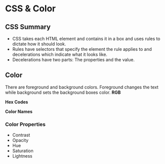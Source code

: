 # CSS & Color
## CSS Summary 
- CSS takes each HTML element and contains it in a box and uses rules to dictate how it should look.
- Rules have selectors that specify the element the rule applies to and decelerations which indicate what it looks like.
- Decelerations have two parts: The properties and the value.

## Color
There are foreground and background colors. Foreground changes the text while background sets the background boxes color.
**RGB**

**Hex Codes**

**Color Names**
### Color Properties
- Contrast
- Opacity
- Hue 
- Saturation 
- Lightness
